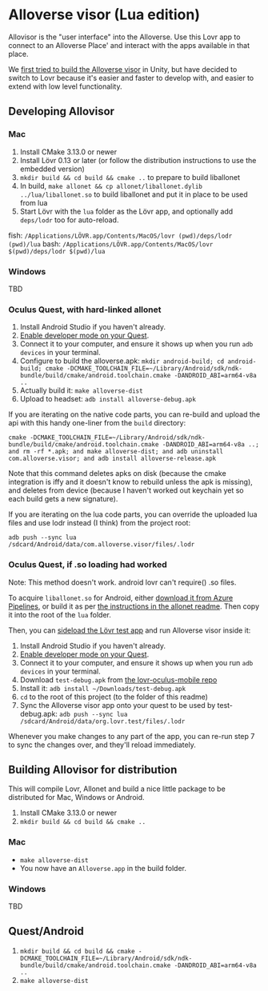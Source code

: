 # Alloverse visor (Lua edition)

Allovisor is the "user interface" into the Alloverse. Use this Lovr app to connect to an Alloverse Place' and interact with the apps available in that place.

We [first tried to build the Alloverse visor](https://github.com/alloverse/allovisor)
in Unity, but have decided to switch to Lovr because it's easier and faster to develop
with, and easier to extend with low level functionality.

## Developing Allovisor

### Mac

1. Install CMake 3.13.0 or newer
2. Install Lövr 0.13 or later (or follow the distribution instructions to use the embedded version)
3. `mkdir build && cd build && cmake ..` to prepare to build liballonet
4. In build, `make allonet && cp allonet/liballonet.dylib ../lua/liballonet.so` to build liballonet
   and put it in place to be used from lua
5. Start Lövr with the `lua` folder as the Lövr app, and optionally add `deps/lodr` too for auto-reload.

fish: `/Applications/LÖVR.app/Contents/MacOS/lovr (pwd)/deps/lodr (pwd)/lua`
bash: `/Applications/LÖVR.app/Contents/MacOS/lovr $(pwd)/deps/lodr $(pwd)/lua`


### Windows

TBD

### Oculus Quest, with hard-linked allonet

1. Install Android Studio if you haven't already.
2. [Enable developer mode on your Quest](https://developer.oculus.com/documentation/quest/latest/concepts/mobile-device-setup-quest/).
3. Connect it to your computer, and ensure it shows up when you run `adb devices` in your terminal.
4. Configure to build the alloverse.apk: `mkdir android-build; cd android-build; cmake -DCMAKE_TOOLCHAIN_FILE=~/Library/Android/sdk/ndk-bundle/build/cmake/android.toolchain.cmake -DANDROID_ABI=arm64-v8a ..`
5. Actually build it: `make alloverse-dist`
6. Upload to headset: `adb install alloverse-debug.apk`

If you are iterating on the native code parts, you can re-build and upload the api with this handy one-liner
from the `build` directory:

`cmake -DCMAKE_TOOLCHAIN_FILE=~/Library/Android/sdk/ndk-bundle/build/cmake/android.toolchain.cmake -DANDROID_ABI=arm64-v8a ..; and rm -rf *.apk; and make alloverse-dist; and adb uninstall com.alloverse.visor; and adb install alloverse-release.apk`

Note that this command deletes apks on disk (because the cmake integration is iffy and it doesn't know
to rebuild unless the apk is missing), and deletes from device (because I haven't worked out keychain yet
so each build gets a new signature).

If you are iterating on the lua code parts, you can override the uploaded lua files and use lodr instead
(I think) from the project root:

`adb push --sync lua /sdcard/Android/data/com.alloverse.visor/files/.lodr`

### Oculus Quest, if .so loading had worked

Note: This method doesn't work. android lovr can't require() .so files.

To acquire `liballonet.so` for Android, either
[download it from Azure Pipelines](https://github.com/alloverse/allonet#download-allonet), or build
it as per [the instructions in the allonet readme](https://github.com/alloverse/allonet#developing-for-android).
Then copy it into the root of the `lua` folder.

Then, you can [sideload the Lövr test app](https://lovr.org/docs/Getting_Started_(Android))
and run Alloverse visor inside it:

1. Install Android Studio if you haven't already.
2. [Enable developer mode on your Quest](https://developer.oculus.com/documentation/quest/latest/concepts/mobile-device-setup-quest/).
3. Connect it to your computer, and ensure it shows up when you run `adb devices` in your terminal.
4. Download `test-debug.apk` from [the lovr-oculus-mobile repo](https://github.com/mcclure/lovr-oculus-mobile/releases)
5. Install it: `adb install ~/Downloads/test-debug.apk`
6. `cd` to the root of this project (to the folder of this readme)
7. Sync the Alloverse visor app onto your quest to be used by test-debug.apk:
   `adb push --sync lua /sdcard/Android/data/org.lovr.test/files/.lodr`

Whenever you make changes to any part of the app, you can re-run step 7 to sync the changes
over, and they'll reload immediately.

## Building Allovisor for distribution

This will compile Lovr, Allonet and build a nice little package to be distributed
for Mac, Windows or Android.

1. Install CMake 3.13.0 or newer
2. `mkdir build && cd build && cmake ..`

### Mac

* `make alloverse-dist`
* You now have an `Alloverse.app` in the build folder.

### Windows

TBD

## Quest/Android

1. `mkdir build && cd build && cmake -DCMAKE_TOOLCHAIN_FILE=~/Library/Android/sdk/ndk-bundle/build/cmake/android.toolchain.cmake -DANDROID_ABI=arm64-v8a ..`
2. `make alloverse-dist`